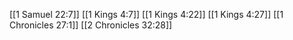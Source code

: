[[1 Samuel 22:7]]
[[1 Kings 4:7]]
[[1 Kings 4:22]]
[[1 Kings 4:27]]
[[1 Chronicles 27:1]]
[[2 Chronicles 32:28]]
